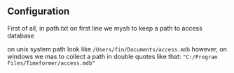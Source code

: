 ## Configuration

First of all, in path.txt on first line we mysh to keep a path to access database

on unix system path look like `/Users/fin/Documents/access.mdb`
however, on windows we mas to collect a path in double quotes like that: `"C:/Program Files/Timeformer/access.mdb"`
